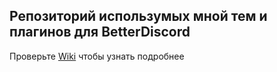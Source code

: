 ## Репозиторий использумых мной тем и плагинов для BetterDiscord

Проверьте [Wiki](https://github.com/ponfertato/BetterDiscord-Stuff/wiki/BetterDiscord-Stuff) чтобы узнать подробнее
